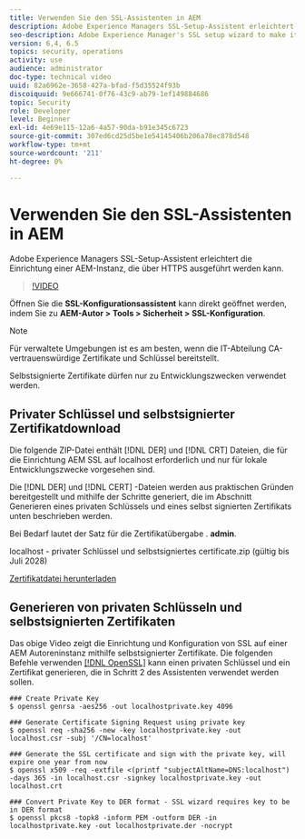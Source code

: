 ```yaml
---
title: Verwenden Sie den SSL-Assistenten in AEM
description: Adobe Experience Managers SSL-Setup-Assistent erleichtert die Einrichtung einer AEM-Instanz, die über HTTPS ausgeführt werden kann.
seo-description: Adobe Experience Manager's SSL setup wizard to make it easier to set up an AEM instance to run over HTTPS.
version: 6,4, 6.5
topics: security, operations
activity: use
audience: administrator
doc-type: technical video
uuid: 82a6962e-3658-427a-bfad-f5d35524f93b
discoiquuid: 9e666741-0f76-43c9-ab79-1ef149884686
topic: Security
role: Developer
level: Beginner
exl-id: 4e69e115-12a6-4a57-90da-b91e345c6723
source-git-commit: 307ed6cd25d5be1e54145406b206a78ec878d548
workflow-type: tm+mt
source-wordcount: '211'
ht-degree: 0%

---
```


# Verwenden Sie den SSL-Assistenten in AEM

Adobe Experience Managers SSL-Setup-Assistent erleichtert die Einrichtung einer AEM-Instanz, die über HTTPS ausgeführt werden kann.

>[!VIDEO](https://video.tv.adobe.com/v/17993/?quality=12&learn=on)

Öffnen Sie die __SSL-Konfigurationsassistent__ kann direkt geöffnet werden, indem Sie zu __AEM-Autor > Tools > Sicherheit > SSL-Konfiguration__.

>[!NOTE]
>
>Für verwaltete Umgebungen ist es am besten, wenn die IT-Abteilung CA-vertrauenswürdige Zertifikate und Schlüssel bereitstellt.
>
>Selbstsignierte Zertifikate dürfen nur zu Entwicklungszwecken verwendet werden.

## Privater Schlüssel und selbstsignierter Zertifikatdownload

Die folgende ZIP-Datei enthält [!DNL DER] und [!DNL CRT] Dateien, die für die Einrichtung AEM SSL auf localhost erforderlich und nur für lokale Entwicklungszwecke vorgesehen sind.

Die [!DNL DER] und [!DNL CERT] -Dateien werden aus praktischen Gründen bereitgestellt und mithilfe der Schritte generiert, die im Abschnitt Generieren eines privaten Schlüssels und eines selbst signierten Zertifikats unten beschrieben werden.

Bei Bedarf lautet der Satz für die Zertifikatübergabe . **admin**.

localhost - privater Schlüssel und selbstsigniertes certificate.zip (gültig bis Juli 2028)

[Zertifikatdatei herunterladen](assets/use-the-ssl-wizard/certificate.zip)

## Generieren von privaten Schlüsseln und selbstsignierten Zertifikaten

Das obige Video zeigt die Einrichtung und Konfiguration von SSL auf einer AEM Autoreninstanz mithilfe selbstsignierter Zertifikate. Die folgenden Befehle verwenden [[!DNL OpenSSL]](https://www.openssl.org/) kann einen privaten Schlüssel und ein Zertifikat generieren, die in Schritt 2 des Assistenten verwendet werden sollen.

```shell
### Create Private Key
$ openssl genrsa -aes256 -out localhostprivate.key 4096

### Generate Certificate Signing Request using private key
$ openssl req -sha256 -new -key localhostprivate.key -out localhost.csr -subj '/CN=localhost'

### Generate the SSL certificate and sign with the private key, will expire one year from now
$ openssl x509 -req -extfile <(printf "subjectAltName=DNS:localhost") -days 365 -in localhost.csr -signkey localhostprivate.key -out localhost.crt

### Convert Private Key to DER format - SSL wizard requires key to be in DER format
$ openssl pkcs8 -topk8 -inform PEM -outform DER -in localhostprivate.key -out localhostprivate.der -nocrypt
```
